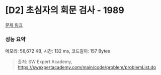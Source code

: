 # [D2] 초심자의 회문 검사 - 1989 

[문제 링크](https://swexpertacademy.com/main/code/problem/problemDetail.do?contestProbId=AV5PyTLqAf4DFAUq) 

### 성능 요약

메모리: 56,672 KB, 시간: 132 ms, 코드길이: 157 Bytes



> 출처: SW Expert Academy, https://swexpertacademy.com/main/code/problem/problemList.do